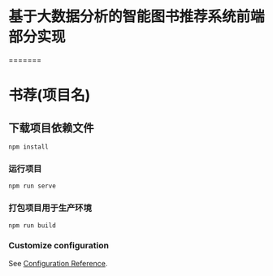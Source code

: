 # 基于大数据分析的智能图书推荐系统前端部分实现
=======
# 书荐(项目名)

## 下载项目依赖文件
```
npm install
```

### 运行项目
```
npm run serve
```

### 打包项目用于生产环境
```
npm run build
```

### Customize configuration
See [Configuration Reference](https://cli.vuejs.org/config/).
